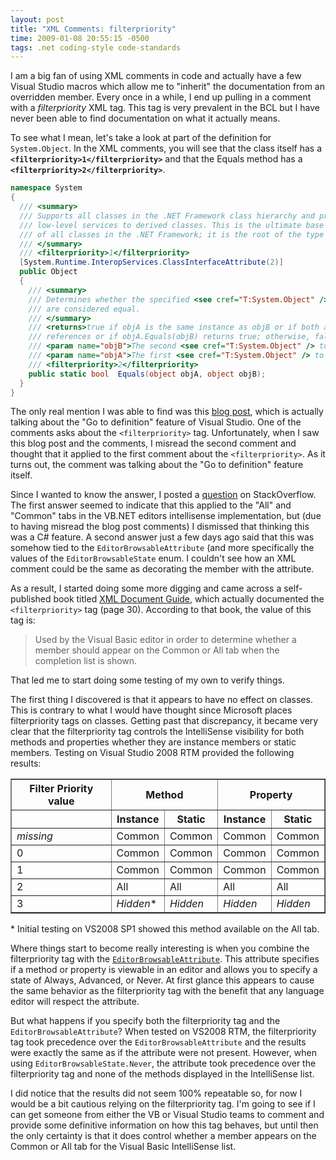 ```yaml
---
layout: post
title: "XML Comments: filterpriority"
time: 2009-01-08 20:55:15 -0500
tags: .net coding-style code-standards
---
```


I am a big fan of using XML comments in code and actually have a few Visual Studio macros which allow me to "inherit" the documentation from an overridden member. Every once in a while, I end up pulling in a comment with a *filterpriority* XML tag. This tag is very prevalent in the BCL but I have never been able to find documentation on what it actually means.

To see what I mean, let's take a look at part of the definition for `System.Object`. In the XML comments, you will see that the class itself has a **`<filterpriority>1</filterpriority>`** and that the Equals method has a **`<filterpriority>2</filterpriority>`**.

```csharp
namespace System   
{
  /// <summary>
  /// Supports all classes in the .NET Framework class hierarchy and provides
  /// low-level services to derived classes. This is the ultimate base class
  /// of all classes in the .NET Framework; it is the root of the type hierarchy.
  /// </summary>
  /// <filterpriority>1</filterpriority>
  [System.Runtime.InteropServices.ClassInterfaceAttribute(2)]
  public Object    
  {    
    /// <summary>
    /// Determines whether the specified <see cref="T:System.Object" /> instances
    /// are considered equal.
    /// </summary>
    /// <returns>true if objA is the same instance as objB or if both are null 
    /// references or if objA.Equals(objB) returns true; otherwise, false.</returns>
    /// <param name="objB">The second <see cref="T:System.Object" /> to compare.</param>
    /// <param name="objA">The first <see cref="T:System.Object" /> to compare.</param>
    /// <filterpriority>2</filterpriority>
    public static bool  Equals(object objA, object objB);
  }
}
```
The only real mention I was able to find was this [blog post](http://blogs.msdn.com/mitchw/archive/2004/07/03/172689.aspx), which is actually talking about the "Go to definition" feature of Visual Studio. One of the comments asks about the `<filterpriority>` tag. Unfortunately, when I saw this blog post and the comments, I misread the second comment and thought that it applied to the first comment about the `<filterpriority>`. As it turns out, the comment was talking about the "Go to definition" feature itself.

Since I wanted to know the answer, I posted a [question](http://stackoverflow.com/questions/281355/what-does-the-filterpriority-tag-in-an-xml-comment-do) on StackOverflow. The first answer seemed to indicate that this applied to the "All" and "Common" tabs in the VB.NET editors intellisense implementation, but (due to having misread the blog post comments) I dismissed that thinking this was a C# feature. A second answer just a few days ago said that this was somehow tied to the `EditorBrowsableAttribute` (and more specifically the values of the `EditorBrowsableState` enum. I couldn't see how an XML comment could be the same as decorating the member with the attribute.

As a result, I started doing some more digging and came across a self-published book titled [XML Document Guide](http://issuu.com/pchew/docs/xml_document_guide/31), which actually documented the `<filterpriority>` tag (page 30). According to that book, the value of this tag is:

> Used by the Visual Basic editor in order to determine whether a member should appear on the Common or All tab when the completion list is shown.

That led me to start doing some testing of my own to verify things. 

The first thing I discovered is that it appears to have no effect on classes. This is contrary to what I would have thought since Microsoft places filterpriority tags on classes. Getting past that discrepancy, it became very clear that the filterpriority tag controls the IntelliSense visibility for both methods and properties whether they are instance members or static members. Testing on Visual Studio 2008 RTM provided the following results:

<table border="1" cellspacing="0" cellpadding="2">
    <tr>
      <th>Filter Priority value</th>
      <th colspan="2">Method</th>
      <th colspan="2">Property</th>
    </tr>
    <tr>
      <th></th>
      <th>Instance</th>
      <th>Static</th>
      <th>Instance</th>
      <th>Static</th>
    </tr>
    <tr>
      <td><em>missing</em></td>
      <td>Common</td>
      <td>Common</td>
      <td>Common</td>
      <td>Common</td>
    </tr>
    <tr>
      <td>0</td>
      <td>Common</td>
      <td>Common</td>
      <td>Common</td>
      <td>Common</td>
    </tr>
    <tr>
      <td>1</td>
      <td>Common</td>
      <td>Common</td>
      <td>Common</td>
      <td>Common</td>
    </tr>
    <tr>
      <td>2</td>
      <td>All</td>
      <td>All</td>
      <td>All</td>
      <td>All</td>
    </tr>
    <tr>
      <td>3</td>
      <td><em>Hidden</em>*</td>
      <td><em>Hidden</em></td>
      <td><em>Hidden</em></td>
      <td><em>Hidden</em></td>
    </tr>
</table>

\* Initial testing on VS2008 SP1 showed this method available on the All tab.

Where things start to become really interesting is when you combine the filterpriority tag with the [`EditorBrowsableAttribute`](http://msdn2.microsoft.com/8a045wyx.aspx). This attribute specifies if a method or property is viewable in an editor and allows you to specify a state of Always, Advanced, or Never. At first glance this appears to cause the same behavior as the filterpriority tag with the benefit that any language editor will respect the attribute.

But what happens if you specify both the filterpriority tag and the `EditorBrowsableAttribute`? When tested on VS2008 RTM, the filterpriority tag took precedence over the `EditorBrowsableAttribute` and the results were exactly the same as if the attribute were not present. However, when using `EditorBrowsableState.Never`, the attribute took precedence over the filterpriority tag and none of the methods displayed in the IntelliSense list.

I did notice that the results did not seem 100% repeatable so, for now I would be a bit cautious relying on the filterpriority tag. I'm going to see if I can get someone from either the VB or Visual Studio teams to comment and provide some definitive information on how this tag behaves, but until then the only certainty is that it does control whether a member appears on the Common or All tab for the Visual Basic IntelliSense list.

